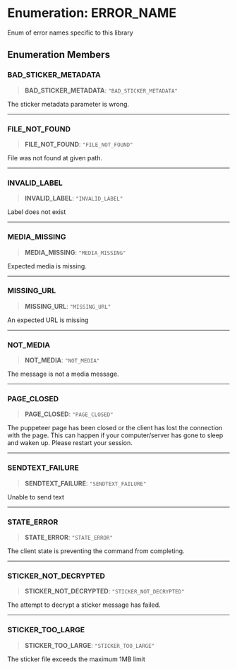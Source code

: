 # Enumeration: ERROR\_NAME

Enum of error names specific to this library

## Enumeration Members

### BAD\_STICKER\_METADATA

> **BAD\_STICKER\_METADATA**: `"BAD_STICKER_METADATA"`

The sticker metadata parameter is wrong.

***

### FILE\_NOT\_FOUND

> **FILE\_NOT\_FOUND**: `"FILE_NOT_FOUND"`

File was not found at given path.

***

### INVALID\_LABEL

> **INVALID\_LABEL**: `"INVALID_LABEL"`

Label does not exist

***

### MEDIA\_MISSING

> **MEDIA\_MISSING**: `"MEDIA_MISSING"`

Expected media is missing.

***

### MISSING\_URL

> **MISSING\_URL**: `"MISSING_URL"`

An expected URL is missing

***

### NOT\_MEDIA

> **NOT\_MEDIA**: `"NOT_MEDIA"`

The message is not a media message.

***

### PAGE\_CLOSED

> **PAGE\_CLOSED**: `"PAGE_CLOSED"`

The puppeteer page has been closed or the client has lost the connection with the page. This can happen if your computer/server has gone to sleep and waken up. Please restart your session.

***

### SENDTEXT\_FAILURE

> **SENDTEXT\_FAILURE**: `"SENDTEXT_FAILURE"`

Unable to send text

***

### STATE\_ERROR

> **STATE\_ERROR**: `"STATE_ERROR"`

The client state is preventing the command from completing.

***

### STICKER\_NOT\_DECRYPTED

> **STICKER\_NOT\_DECRYPTED**: `"STICKER_NOT_DECRYPTED"`

The attempt to decrypt a sticker message has failed.

***

### STICKER\_TOO\_LARGE

> **STICKER\_TOO\_LARGE**: `"STICKER_TOO_LARGE"`

The sticker file exceeds the maximum 1MB limit
